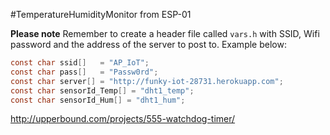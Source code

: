 #TemperatureHumidityMonitor from ESP-01

**Please note** Remember to create a header file called `vars.h` with SSID, Wifi password and the address of the server to post to. Example below:
```C
const char ssid[]   = "AP_IoT";
const char pass[]   = "Passw0rd";
const char server[] = "http://funky-iot-28731.herokuapp.com";
const char sensorId_Temp[] = "dht1_temp";
const char sensorId_Hum[] = "dht1_hum";
```


http://upperbound.com/projects/555-watchdog-timer/

